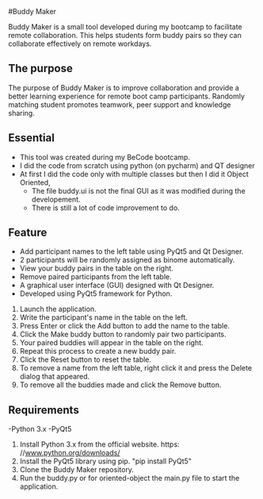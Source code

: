 #Buddy Maker

Buddy Maker is a small tool developed during my bootcamp to facilitate remote collaboration. This helps students form buddy pairs so they can collaborate effectively on remote workdays.

## The purpose

The purpose of Buddy Maker is to improve collaboration and provide a better learning experience for remote boot camp participants. Randomly matching student promotes teamwork, peer support and knowledge sharing.

## Essential

- This tool was created during my BeCode bootcamp.
- I did the code from scratch using python (on pycharm) and QT designer
- At first I did the code only with multiple classes but then I did it Object Oriented,
    - The file buddy.ui is not the final GUI as it was modified during the developement.
    - There is still a lot of code improvement to do.

## Feature

- Add participant names to the left table using PyQt5 and Qt Designer. 
- 2 participants will be randomly assigned as binome automatically.
- View your buddy pairs in the table on the right.
- Remove paired participants from the left table.
- A graphical user interface (GUI) designed with Qt Designer.
- Developed using PyQt5 framework for Python.

1. Launch the application.
2. Write the participant's name in the table on the left.
3. Press Enter or click the Add button to add the name to the table.
4. Click the Make buddy button to randomly pair two participants.
5. Your paired buddies will appear in the table on the right. 
6. Repeat this process to create a new buddy pair.
7. Click the Reset button to reset the table.
8. To remove a name from the left table, right click it and press the Delete dialog that appeared.
9. To remove all the buddies made and click the Remove button.

## Requirements

-Python 3.x
-PyQt5

1. Install Python 3.x from the official website.
https:
//www.python.org/downloads/
2. Install the PyQt5 library using pip.
"pip install PyQt5"
3. Clone the Buddy Maker repository.
4. Run the buddy.py or for oriented-object the main.py file to start the application.



